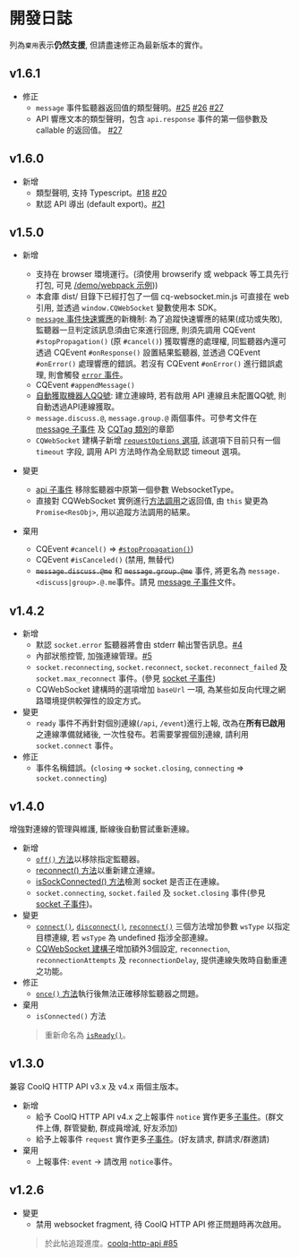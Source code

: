 # 開發日誌
列為`棄用`表示**仍然支援**, 但請盡速修正為最新版本的實作。

## v1.6.1
- 修正
  - `message` 事件監聽器返回值的類型聲明。[#25](https://github.com/momocow/node-cq-websocket/issues/25) [#26](https://github.com/momocow/node-cq-websocket/issues/26) [#27](https://github.com/momocow/node-cq-websocket/issues/27)
  - API 響應文本的類型聲明，包含 `api.response` 事件的第一個參數及 callable 的返回值。 [#27](https://github.com/momocow/node-cq-websocket/issues/27)

## v1.6.0
- 新增
  - 類型聲明, 支持 Typescript。[#18](https://github.com/momocow/node-cq-websocket/issues/18) [#20](https://github.com/momocow/node-cq-websocket/issues/20)
  - 默認 API 導出 (default export)。[#21](https://github.com/momocow/node-cq-websocket/issues/21)

## v1.5.0
- 新增
  - 支持在 browser 環境運行。(須使用 browserify 或 webpack 等工具先行打包, 可見 [/demo/webpack 示例](../demo/webpack)))
  - 本倉庫 dist/ 目錄下已經打包了一個 cq-websocket.min.js 可直接在 web 引用, 並透過 `window.CQWebSocket` 變數使用本 SDK。
  - [`message` 事件快速響應](../README.md#事件傳播)的新機制: 為了追蹤快速響應的結果(成功或失敗), 監聽器一旦判定該訊息須由它來進行回應, 則須先調用 CQEvent `#stopPropagation()` (原 `#cancel()`) 獲取響應的處理權, 同監聽器內還可透過 CQEvent `#onResponse()` 設置結果監聽器, 並透過 CQEvent `#onError()` 處理響應的錯誤。若沒有 CQEvent `#onError()` 進行錯誤處理, 則會觸發 [`error` 事件](../README.md#基本事件)。
  - CQEvent `#appendMessage()`
  - [自動獲取機器人QQ號](../README.md#自動獲取機器人qq號): 建立連線時, 若有啟用 API 連線且未配置QQ號, 則自動透過API連線獲取。
  - `message.discuss.@`, `message.group.@` 兩個事件。可參考文件在 [message 子事件](../README.md#message-子事件) 及 [CQTag 類別](../README.md#cqtag-類別)的章節
  - `CQWebSocket` 建構子新增 [`requestOptions` 選項](../README.md#new-cqwebsocketopt), 該選項下目前只有一個 `timeout` 字段, 調用 API 方法時作為全局默認 timeout 選項。

- 變更
  - [api 子事件](../README.md#api-子事件) 移除監聽器中原第一個參數 WebsocketType。
  - 直接對 CQWebSocket 實例進行[方法調用](../README.md#方法調用)之返回值, 由 `this` 變更為 `Promise<ResObj>`, 用以追蹤方法調用的結果。

- 棄用
  - CQEvent `#cancel()` => [`#stopPropagation()`](#cqevent-stoppropagation))
  - CQEvent `#isCanceled()` (禁用, 無替代)
  - ~~`message.discuss.@me`~~ 和 ~~`message.group.@me`~~ 事件, 將更名為 `message.<discuss|group>.@.me`事件。請見 [message 子事件](../README.md#message-子事件)文件。

## v1.4.2
- 新增
  - 默認 `socket.error` 監聽器將會由 stderr 輸出警告訊息。[#4](https://github.com/momocow/node-cq-websocket/issues/4)
  - 內部狀態控管, 加強連線管理。[#5](https://github.com/momocow/node-cq-websocket/issues/5)
  - `socket.reconnecting`, `socket.reconnect`, `socket.reconnect_failed` 及 `socket.max_reconnect` 事件。(參見 [socket 子事件](../README.md#socket-子事件))
  - CQWebSocket 建構時的選項增加 `baseUrl` 一項, 為某些如反向代理之網路環境提供較彈性的設定方式。
- 變更
  - `ready` 事件不再針對個別連線(`/api`, `/event`)進行上報, 改為在**所有已啟用**之連線準備就緒後, 一次性發布。若需要掌握個別連線, 請利用 `socket.connect` 事件。
- 修正
  - 事件名稱錯誤。(`closing` => `socket.closing`, `connecting` => `socket.connecting`)

## v1.4.0
增強對連線的管理與維護, 斷線後自動嘗試重新連線。
- 新增
  - [`off()` 方法](../README.md#cqwebsocket-offevent_type-listener)以移除指定監聽器。
  - [reconnect() 方法](../README.md#cqwebsocket-reconnectdelay-wstype)以重新建立連線。
  - [isSockConnected() 方法](../README.md#cqwebsocket-issockconnectedwstype)檢測 socket 是否正在連線。
  - `socket.connecting`, `socket.failed` 及 `socket.closing` 事件(參見 [socket 子事件](../README.md#socket-子事件))。
- 變更
  - [`connect()`](../README.md#cqwebsocket-connectwstype), [`disconnect()`](../README.md#cqwebsocket-disconnectwstype), [`reconnect()`](../README.md#cqwebsocket-reconnectdelay-wstype) 三個方法增加參數 `wsType` 以指定目標連線, 若 `wsType` 為 undefined 指涉全部連線。
  - [CQWebSocket 建構子](../README.md#new-cqwebsocketopt)增加額外3個設定, `reconnection`, `reconnectionAttempts` 及 `reconnectionDelay`, 提供連線失敗時自動重連之功能。
- 修正
  - [`once()` 方法](../README.md#cqwebsocket-onceevent_type-listener)執行後無法正確移除監聽器之問題。
- 棄用
  - `isConnected()` 方法
  > 重新命名為 [`isReady()`](../README.md#cqwebsocket-isready)。

## v1.3.0
兼容 CoolQ HTTP API v3.x 及 v4.x 兩個主版本。
- 新增
  - 給予 CoolQ HTTP API v4.x 之上報事件 `notice` 實作更多[子事件](../README.md#notice-子事件)。(群文件上傳, 群管變動, 群成員增減, 好友添加)
  - 給予上報事件 `request` 實作更多[子事件](../README.md#request-子事件)。(好友請求, 群請求/群邀請)
- 棄用
  - 上報事件: `event` -> 請改用 `notice`事件。
## v1.2.6
- 變更
  - 禁用 websocket fragment, 待 CoolQ HTTP API 修正問題時再次啟用。
  > 於此帖追蹤進度。[coolq-http-api #85](https://github.com/richardchien/coolq-http-api/issues/85)